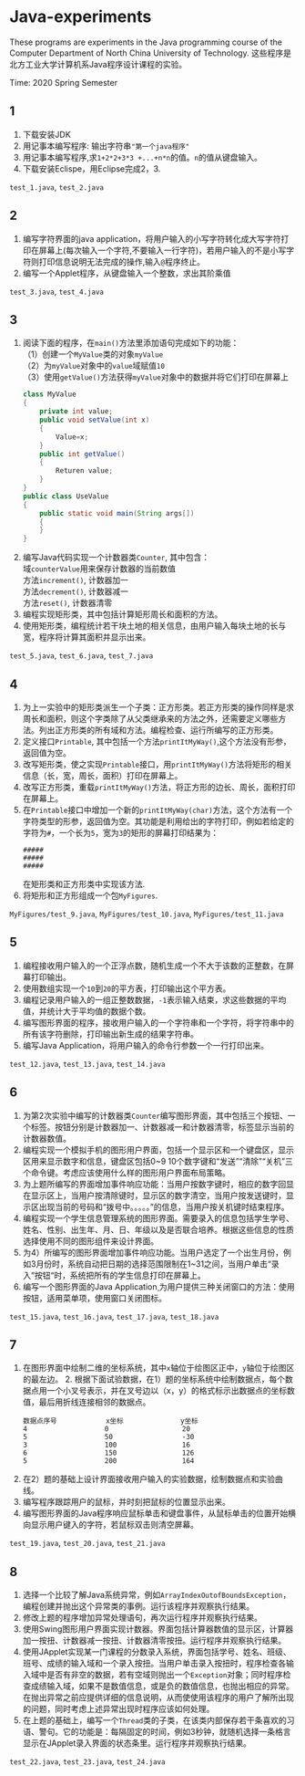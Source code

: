 # Java-experiments
These programs are experiments in the Java programming course of the Computer Department of North China University of Technology.
这些程序是北方工业大学计算机系Java程序设计课程的实验。

Time: 2020 Spring Semester

## 1
1. 下载安装JDK
2. 用记事本编写程序: 输出字符串`"第一个java程序"`
3. 用记事本编写程序,求`1+2*2+3*3 +...+n*n`的值。`n`的值从键盘输入。
4. 下载安装Eclispe，用Eclipse完成2，3.

`test_1.java`, `test_2.java`

## 2
1. 编写字符界面的java application，将用户输入的小写字符转化成大写字符打印在屏幕上(每次输入一个字符,不要输入一行字符)，若用户输入的不是小写字符则打印信息说明无法完成的操作,输入`@`程序终止。
2. 编写一个Applet程序，从键盘输入一个整数，求出其阶乘值

`test_3.java`, `test_4.java`

## 3
1. 阅读下面的程序，在`main()`方法里添加语句完成如下的功能：  
（1）创建一个`MyValue`类的对象`myValue`  
（2）为`myValue`对象中的`value`域赋值`10`  
（3）使用`getValue()`方法获得`myValue`对象中的数据并将它们打印在屏幕上  
    ``` java
    class MyValue  
    {  
        private int value;  
        public void setValue(int x)  
        {  
            Value=x;  
        }  
        public int getValue()  
        {  
            Returen value;  
        }  
    }  
    public class UseValue  
    {  
        public static void main(String args[])  
        {  
        }  
    }  
    ```
2. 编写Java代码实现一个计数器类`Counter`, 其中包含：  
  域`counterValue`用来保存计数器的当前数值  
  方法`increment()`, 计数器加一  
  方法`decrement()`, 计数器减一  
  方法`reset()`, 计数器清零  
3. 编程实现矩形类，其中包括计算矩形周长和面积的方法。
4. 使用矩形类，编程统计若干块土地的相关信息，由用户输入每块土地的长与宽，程序将计算其面积并显示出来。

`test_5.java`, `test_6.java`, `test_7.java`

## 4
1. 为上一实验中的矩形类派生一个子类：正方形类。若正方形类的操作同样是求周长和面积，则这个字类除了从父类继承来的方法之外，还需要定义哪些方法。列出正方形类的所有域和方法。编程检查、运行所编写的正方形类。
2. 定义接口`Printable`, 其中包括一个方法`printItMyWay()`,这个方法没有形参，返回值为空。
3. 改写矩形类，使之实现`Printable`接口，用`printItMyWay()`方法将矩形的相关信息（长，宽，周长，面积）打印在屏幕上。
4. 改写正方形类，重载`printItMyWay()`方法，将正方形的边长、周长，面积打印在屏幕上。
5. 在`Printable`接口中增加一个新的`printItMyWay(char)`方法，这个方法有一个字符类型的形参，返回值为空。其功能是利用给出的字符打印，例如若给定的字符为`#`，一个长为`5`，宽为`3`的矩形的屏幕打印结果为：  
    ```
    #####  
    #####  
    #####  
    ```
    在矩形类和正方形类中实现该方法.  
6. 将矩形和正方形组成一个包`MyFigures`.

`MyFigures/test_9.java`, `MyFigures/test_10.java`, `MyFigures/test_11.java`

## 5
1. 编程接收用户输入的一个正浮点数，随机生成一个不大于该数的正整数，在屏幕打印输出。
2. 使用数组实现一个`10`到`20`的平方表，打印输出这个平方表。
3. 编程记录用户输入的一组正整数数据，`-1`表示输入结束，求这些数据的平均值，并统计大于平均值的数据个数。
4. 编写图形界面的程序，接收用户输入的一个字符串和一个字符，将字符串中的所有该字符删除，打印输出新生成的结果字符串。
5. 编写Java Application，将用户输入的命令行参数一个一行打印出来。

`test_12.java`, `test_13.java`, `test_14.java`

## 6
1. 为第2次实验中编写的计数器类`Counter`编写图形界面，其中包括三个按钮、一个标签。按钮分别是计数器加一、计数器减一和计数器清零，标签显示当前的计数器数值。
2. 编程实现一个模拟手机的图形用户界面，包括一个显示区和一个键盘区，显示区用来显示数字和信息，键盘区包括0~9 10个数字键和“发送”“清除”“关机”三个命令键。考虑应该使用什么样的图形用户界面布局策略。
3. 为上题所编写的界面增加事件响应功能：当用户按数字键时，相应的数字回显在显示区上，当用户按清除键时，显示区的数字清空，当用户按发送键时，显示区出现当前的号码和“拨号中。。。。。”的信息，当用户按关机键时结束程序。
4. 编程实现一个学生信息管理系统的图形界面。需要录入的信息包括学生学号、姓名、性别、出生年、月、日、年级以及是否联合培养。根据这些信息的性质选择使用不同的图形组件来设计界面。
5. 为4）所编写的图形界面增加事件响应功能。当用户选定了一个出生月份，例如3月份时，系统自动把日期的选择范围限制在1~31之间，当用户单击“录入”按钮“时，系统把所有的学生信息打印在屏幕上。
6. 编写一个图形界面的Java Application¸为用户提供三种关闭窗口的方法：使用按钮，适用菜单项，使用窗口关闭图标。

`test_15.java`, `test_16.java`, `test_17.java`, `test_18.java`

## 7
1. 在图形界面中绘制二维的坐标系统，其中`x`轴位于绘图区正中，`y`轴位于绘图区的最左边。
    2. 根据下面试验数据，在1）题的坐标系统中绘制数据点，每个数据点用一个小叉号表示，并在叉号边以（x，y）的格式标示出数据点的坐标数值，最后用折线连接相邻的数据点。  
    ```
    数据点序号            x坐标              y坐标  
    4	                0                  20  
    5	                50                 -30  
    3	                100                16  
    6	                150                126  
    5	                200                164  
    ```
3. 在2）题的基础上设计界面接收用户输入的实验数据，绘制数据点和实验曲线。
4. 编写程序跟踪用户的鼠标，并时刻把鼠标的位置显示出来。
5. 编写图形界面的Java程序响应鼠标单击和键盘事件，从鼠标单击的位置开始横向显示用户键入的字符，若鼠标双击则清空屏幕。

`test_19.java`, `test_20.java`, `test_21.java`

## 8
1. 选择一个比较了解Java系统异常，例如`ArrayIndexOutofBoundsException`，编程创建并抛出这个异常类的事例。运行该程序并观察执行结果。  
2. 修改上题的程序增加异常处理语句，再次运行程序并观察执行结果。 
3. 使用Swing图形用户界面实现计数器。界面包括计算器数值的显示区，计算器加一按扭、计数器减一按扭、计数器清零按扭。运行程序并观察执行结果。 
4. 使用JApplet实现某一门课程的分数录入系统，界面包括学号、姓名、班级、班号、成绩的输入域和一个录入按扭。当用户单击录入按扭时，程序检查各输入域中是否有非空的数据，若有空域则抛出一个`Exception`对象；同时程序检查成绩输入域，如果不是数值信息，或是负的数值信息，也抛出相应的异常。在抛出异常之前应提供详细的信息说明，从而使使用该程序的用户了解所出现的问题，同时考虑上述异常出现时程序应该如何处理。 
5. 在上题的基础上，编写一个`Thread`类的子类，在该类内部保存若干条喜欢的习语、警句。它的功能是：每隔固定的时间，例如3秒钟，就随机选择一条格言显示在JApplet录入界面的状态条里。运行程序并观察执行结果。

`test_22.java`, `test_23.java`, `test_24.java`